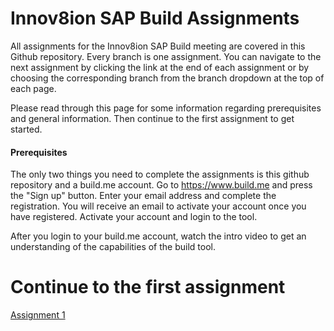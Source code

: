 # Innov8ion SAP Build Assignments
All assignments for the Innov8ion SAP Build meeting are covered in this Github repository. Every branch is one assignment. You can navigate to the next assignment by clicking the link at the end of each assignment or by choosing the corresponding branch from the branch dropdown at the top of each page.

Please read through this page for some information regarding prerequisites and general information. Then continue to the first assignment to get started.

#### Prerequisites
The only two things you need to complete the assignments is this github repository and a build.me account. Go to https://www.build.me and press the "Sign up" button. Enter your email address and complete the registration. You will receive an email to activate your account once you have registered. Activate your account and login to the tool.

After you login to your build.me account, watch the intro video to get an understanding of the capabilities of the build tool.

# Continue to the first assignment
[Assignment 1](https://github.com/Innov8ion-developer/SAP_Build_Assignments/tree/1_Your_first_prototype)
